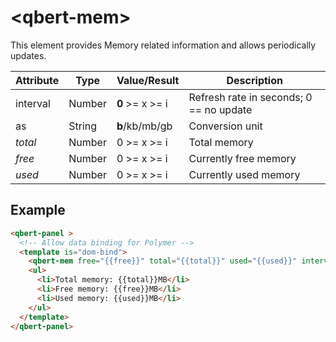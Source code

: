 # &lt;qbert-mem&gt;

This element provides Memory related information and allows periodically updates.

| Attribute       | Type            | Value/Result    | Description                             |
| --------------- | --------------- | --------------- | --------------------------------------- |
| interval        | Number          | **0** >= x >= i | Refresh rate in seconds; 0 == no update |
| as              | String          | **b**/kb/mb/gb  | Conversion unit                         |
| *total*         | Number          | 0 >= x >= i     | Total memory                            |
| *free*          | Number          | 0 >= x >= i     | Currently free memory                   |
| *used*          | Number          | 0 >= x >= i     | Currently used memory                   |

## Example

```html
<qbert-panel >
  <!-- Allow data binding for Polymer -->
  <template is="dom-bind">
    <qbert-mem free="{{free}}" total="{{total}}" used="{{used}}" interval="2" as="mb"></qbert-mem>
    <ul>
      <li>Total memory: {{total}}MB</li>
      <li>Free memory: {{free}}MB</li>
      <li>Used memory: {{used}}MB</li>
    </ul>
  </template>
</qbert-panel>
```

